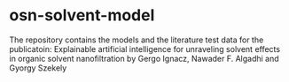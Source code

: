 # osn-solvent-model
The repository contains the models and the literature test data for the publicatoin: Explainable artificial intelligence for unraveling solvent effects in organic solvent nanofiltration by Gergo Ignacz, Nawader F. Algadhi and Gyorgy Szekely
